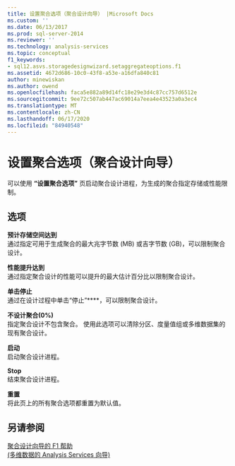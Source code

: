 ```yaml
---
title: 设置聚合选项（聚合设计向导） |Microsoft Docs
ms.custom: ''
ms.date: 06/13/2017
ms.prod: sql-server-2014
ms.reviewer: ''
ms.technology: analysis-services
ms.topic: conceptual
f1_keywords:
- sql12.asvs.storagedesignwizard.setaggregateoptions.f1
ms.assetid: 4672d686-10c0-43f8-a53e-a16dfa840c81
author: minewiskan
ms.author: owend
ms.openlocfilehash: faca5e882a89d14fc18e29e3d4c87cc757d6512e
ms.sourcegitcommit: 9ee72c507ab447ac69014a7eea4e43523a0a3ec4
ms.translationtype: MT
ms.contentlocale: zh-CN
ms.lasthandoff: 06/17/2020
ms.locfileid: "84940548"
---
```

# <a name="set-aggregation-options-aggregation-design-wizard"></a>设置聚合选项（聚合设计向导）
  可以使用 **“设置聚合选项”** 页启动聚合设计进程，为生成的聚合指定存储或性能限制。  
  
## <a name="options"></a>选项  
 **预计存储空间达到**  
 通过指定可用于生成聚合的最大兆字节数 (MB) 或吉字节数 (GB)，可以限制聚合设计。  
  
 **性能提升达到**  
 通过指定聚合设计的性能可以提升的最大估计百分比以限制聚合设计。  
  
 **单击停止**  
 通过在设计过程中单击“停止”****，可以限制聚合设计。  
  
 **不设计聚合(0%)**  
 指定聚合设计不包含聚合。 使用此选项可以清除分区、度量值组或多维数据集的现有聚合设计。  
  
 **启动**  
 启动聚合设计进程。  
  
 **Stop**  
 结束聚合设计进程。  
  
 **重置**  
 将此页上的所有聚合选项都重置为默认值。  
  
## <a name="see-also"></a>另请参阅  
 [聚合设计向导的 F1 帮助](aggregation-design-wizard-f1-help.md)   
 [&#40;多维数据的 Analysis Services 向导&#41;](analysis-services-wizards-multidimensional-data.md)  
  
  
